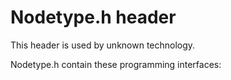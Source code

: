 # Nodetype.h header


This header is used by unknown technology.

Nodetype.h contain these programming interfaces:

